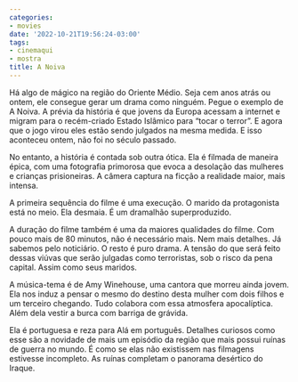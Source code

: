 ```yaml
---
categories:
- movies
date: '2022-10-21T19:56:24-03:00'
tags:
- cinemaqui
- mostra
title: A Noiva
---
```


Há algo de mágico na região do Oriente Médio. Seja cem anos atrás ou ontem, ele consegue gerar um drama como ninguém. Pegue o exemplo de A Noiva. A prévia da história é que jovens da Europa acessam a internet e migram para o recém-criado Estado Islâmico para “tocar o terror”. E agora que o jogo virou eles estão sendo julgados na mesma medida. E isso aconteceu ontem, não foi no século passado.

No entanto, a história é contada sob outra ótica. Ela é filmada de maneira épica, com uma fotografia primorosa que evoca a desolação das mulheres e crianças prisioneiras. A câmera captura na ficção a realidade maior, mais intensa.

A primeira sequência do filme é uma execução. O marido da protagonista está no meio. Ela desmaia. É um dramalhão superproduzido.

A duração do filme também é uma da maiores qualidades do filme. Com pouco mais de 80 minutos, não é necessário mais. Nem mais detalhes. Já sabemos pelo noticiário. O resto é puro drama. A tensão do que será feito dessas viúvas que serão julgadas como terroristas, sob o risco da pena capital. Assim como seus maridos.

A música-tema é de Amy Winehouse, uma cantora que morreu ainda jovem. Ela nos induz a pensar o mesmo do destino desta mulher com dois filhos e um terceiro chegando. Tudo colabora com essa atmosfera apocalíptica. Além dela vestir a burca com barriga de grávida.

Ela é portuguesa e reza para Alá em português. Detalhes curiosos como esse são a novidade de mais um episódio da região que mais possui ruínas de guerra no mundo. É como se elas não existissem nas filmagens estivesse incompleto. As ruínas completam o panorama desértico do Iraque.
